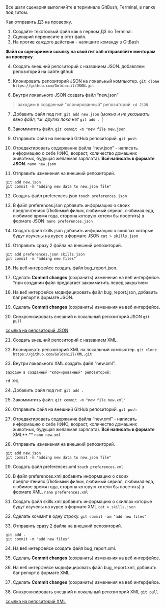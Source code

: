 Все шаги сценария выполняйте в терминале GitBush, Terminal, в папке под гитом.

Как отправить ДЗ на проверку.
 1. Создайте текстоовый файл как в первом ДЗ по Terminal.
 2. Сценарий перенесите в этот файл.
 3. На против каждого действия - напишите команду в GitBash

**Файл со сценарием и ссылку на свой гит хаб отправляйте менторам на проверку.**  

4. Создать внешний репозиторий c названием JSON.
добавляем репозиторий на сайте github

 5. Клонировать репозиторий JSON на локальный компьютер.
`git clone https://github.com/Goldaniil/JSON.git`
 6. Внутри локального JSON создать файл “new.json”
> заходим в созданный "клонированный" репозиторий:
`cd JSON`

 7. Добавить файл под гит.
`git add new.json` (_можно и не указывать явно файл, т.к. других пока нет_ `git add . `)

8. Закоммитить файл.
 `git commit -m "new file new.json`
 
9. Отправить файл на внешний GitHub репозиторий.
`git push`

10. Отредактировать содержание файла “new.json” - написать информацию о себе (ФИО, возраст, количество домашних животных, будущая желаемая зарплата). **Всё написать в формате JSON.**
`nano new.json`

11. Отправить изменения на внешний репозиторий.
```
git add new.json
git commit -m "adding new data to new.json file"
```

12. Создать файл preferences.json
`touch preferences.json`

13. В файл preferences.json добавить информацию о своих предпочтениях (Любимый фильм, любимый сериал, любимая еда, любимое время года, сторона которую хотели бы посетить) в формате JSON.
`nano preferences.json`

14. Создать файл skills.json добавить информацию о скиллах которые будут изучены на курсе в формате JSON
`cat > skills.json`

15. Отправить сразу 2 файла на внешний репозиторий.
```
git add preferences.json skills.json 
git commit -m "adding new files"
```
16. На веб интерфейсе создать файл bug_report.json.

17. Сделать **Commit changes** (сохранить) изменения на веб интерфейсе.
*при создании файл предлагает закоммитить перед закрытием

18. На веб интерфейсе модифицировать файл bug_report.json, добавить баг репорт  в формате JSON.

 19. Сделать **Commit changes** (сохранить) изменения на веб интерфейсе.

 20. Синхронизировать внешний и локальный репозиторий JSON
 `git pull`
 
 [ссылка на репозиторий JSON](https://github.com/Goldaniil/JSON)
 

 21. Создать внешний репозиторий c названием XML.

 22. Клонировать репозиторий XML на локальный компьютер.
`git clone https://github.com/Goldaniil/XML.git`

23. Внутри локального XML создать файл “new.xml”.
 ``````
заходим в созданный "клонированный" репозиторий:

cd XML
``````
24. Добавить файл под гит.
`git add .`

25. Закоммитить файл.
`git commit -m "new file new.xml"`

26. Отправить файл на внешний GitHub репозиторий.
`git push`

27. Отредактировать содержание файла “new.xml” - написать информацию о себе (ФИО, возраст, количество домашних животных, будущая желаемая зарплата). **Всё написать в формате** XML**.**
`nano new.xml`

28. Отправить изменения на внешний репозиторий.
```
git add new.json
git commit -m "adding new data to new.json file"
````
29. Создать файл preferences.xml
`touch preferences.xml`

31. В файл preferences.xml добавить информацию о своих предпочтениях (Любимый фильм, любимый сериал, любимая еда, любимое время года, сторона которую хотели бы посетить) в формате XML.
`nano preferences.xml`

31. Создать файл skills.xml добавить информацию о скиллах которые будут изучены на курсе в формате XML
`cat > skills.json`
 
32. Сделать коммит в одну строку.
`git commit -am "add new files"`

33. Отправить сразу 2 файла на внешний репозиторий.
``````
git add .
git commit -m "add new files"
``````

34. На веб интерфейсе создать файл bug_report.xml.

35. Сделать **Commit changes** (сохранить) изменения на веб интерфейсе.

36. На веб интерфейсе модифицировать файл bug_report.xml, добавить баг репорт в формате XML.

37. Сделать **Commit changes** (сохранить) изменения на веб интерфейсе.

38. Синхронизировать внешний и локальный репозиторий XML
`git pull`

 [ссылка на репозиторий XML](https://github.com/Goldaniil/XML)
 